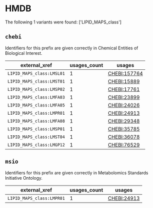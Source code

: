 # HMDB

The following 1 variants were found: ['LIPID_MAPS_class']

## `chebi`

Identifiers for this prefix are given correctly in Chemical Entities of Biological Interest.

| external_xref             |   usages_count | usages                                              |
|---------------------------|----------------|-----------------------------------------------------|
| `LIPID_MAPS_class:LMSL01` |              1 | [CHEBI:157764](https://bioregistry.io/CHEBI:157764) |
| `LIPID_MAPS_class:LMST01` |              1 | [CHEBI:15889](https://bioregistry.io/CHEBI:15889)   |
| `LIPID_MAPS_class:LMSP02` |              1 | [CHEBI:17761](https://bioregistry.io/CHEBI:17761)   |
| `LIPID_MAPS_class:LMFA03` |              1 | [CHEBI:23899](https://bioregistry.io/CHEBI:23899)   |
| `LIPID_MAPS_class:LMFA05` |              1 | [CHEBI:24026](https://bioregistry.io/CHEBI:24026)   |
| `LIPID_MAPS_class:LMPR01` |              1 | [CHEBI:24913](https://bioregistry.io/CHEBI:24913)   |
| `LIPID_MAPS_class:LMFA08` |              1 | [CHEBI:29348](https://bioregistry.io/CHEBI:29348)   |
| `LIPID_MAPS_class:LMSP01` |              1 | [CHEBI:35785](https://bioregistry.io/CHEBI:35785)   |
| `LIPID_MAPS_class:LMST04` |              1 | [CHEBI:36078](https://bioregistry.io/CHEBI:36078)   |
| `LIPID_MAPS_class:LMGP12` |              1 | [CHEBI:76529](https://bioregistry.io/CHEBI:76529)   |

## `msio`

Identifiers for this prefix are given correctly in Metabolomics Standards Initiative Ontology.

| external_xref             |   usages_count | usages                                            |
|---------------------------|----------------|---------------------------------------------------|
| `LIPID_MAPS_class:LMPR01` |              1 | [CHEBI:24913](https://bioregistry.io/CHEBI:24913) |

